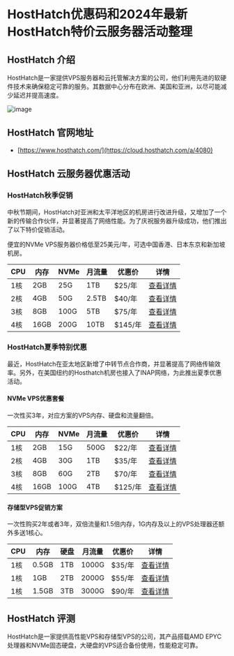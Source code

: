 # HostHatch优惠码和2024年最新HostHatch特价云服务器活动整理

## HostHatch 介绍

HostHatch是一家提供VPS服务器和云托管解决方案的公司，他们利用先进的软硬件技术来确保稳定可靠的服务。其数据中心分布在欧洲、美国和亚洲，以尽可能减少延迟并提高速度。

![image](https://github.com/jameseezva/HostHatch/assets/157262033/2dc88f35-ad8d-4dcc-8a64-dafda7137998)

## HostHatch 官网地址

- [https://www.hosthatch.com/](https://cloud.hosthatch.com/a/4080)


## HostHatch 云服务器优惠活动

### HostHatch秋季促销

中秋节期间，HostHatch对亚洲和太平洋地区的机房进行改进升级，又增加了一个新的传输合作伙伴，并显著提高了网络性能。为了庆祝服务器升级成功，他们推出了以下特价促销活动。

便宜的NVMe VPS服务器价格低至25美元/年，可选中国香港、日本东京和新加坡机房。

| CPU | 内存 | NVMe | 月流量 | 优惠价 | 详情 |
| --- | --- | --- | --- | --- | --- |
| 1核 | 2GB | 25G | 1TB | $25/年 | [查看详情](https://cloud.hosthatch.com/a/4080) |
| 2核 | 4GB | 50G | 2.5TB | $40/年 | [查看详情](https://cloud.hosthatch.com/a/4080) |
| 3核 | 8GB | 100G | 5TB | $75/年 | [查看详情](https://cloud.hosthatch.com/a/4080) |
| 4核 | 16GB | 200G | 10TB | $145/年 | [查看详情](https://cloud.hosthatch.com/a/4080) |

### HostHatch夏季特别优惠

最近，HostHatch在亚太地区新增了中转节点合作商，并显著提高了网络传输效率。另外，在美国纽约的Hosthatch机房也接入了INAP网络，为此推出夏季优惠活动。

#### NVMe VPS优惠套餐

一次性买3年，对应方案的VPS内存、硬盘和流量翻倍。

| CPU | 内存 | NVMe | 月流量 | 优惠价 | 详情 |
| --- | --- | --- | --- | --- | --- |
| 1核 | 2GB | 15G | 500G | $22/年 | [查看详情](https://cloud.hosthatch.com/a/4080) |
| 2核 | 4GB | 30G | 1TB | $35/年 | [查看详情](https://cloud.hosthatch.com/a/4080) |
| 3核 | 8GB | 60G | 2TB | $70/年 | [查看详情](https://cloud.hosthatch.com/a/4080) |
| 4核 | 16GB | 100G | 4TB | $125/年 | [查看详情](https://cloud.hosthatch.com/a/4080) |

#### 存储型VPS促销方案

一次性购买2年或者3年，双倍流量和1.5倍内存，1G内存及以上的VPS处理器还额外多送1核心。

| CPU | 内存 | 硬盘 | 月流量 | 优惠价 | 详情 |
| --- | --- | --- | --- | --- | --- |
| 1核 | 0.5GB | 1TB | 1000G | $35/年 | [查看详情](https://cloud.hosthatch.com/a/4080) |
| 1核 | 1GB | 2TB | 2000G | $55/年 | [查看详情](https://cloud.hosthatch.com/a/4080) |
| 1核 | 1.5GB | 3TB | 3000G | $90/年 | [查看详情](https://cloud.hosthatch.com/a/4080) |

## HostHatch 评测

HostHatch是一家提供高性能VPS和存储型VPS的公司，其产品搭载AMD EPYC处理器和NVMe固态硬盘，大硬盘的VPS适合备份使用，性能稳定可靠。
